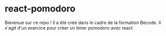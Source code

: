 # react-pomodoro
Bievenue sur ce repo ! Il a été créé dans le cadre de la formation Becode. Il s'agit d'un exercice pour créer un timer pomodoro avec react
